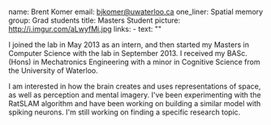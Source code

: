 name: Brent Komer
email: bjkomer@uwaterloo.ca
one_liner: Spatial memory
group: Grad students
title: Masters Student
picture: http://i.imgur.com/aLwyfMi.jpg
links:
    - text: ""

I joined the lab in May 2013 as an intern, and then started my Masters in Computer Science with the lab in September 2013. I received my BASc. (Hons) in Mechatronics Engineering with a minor in Cognitive Science from the University of Waterloo.

I am interested in how the brain creates and uses representations of space, as well as perception and mental imagery. I've been experimenting with the RatSLAM algorithm and have been working on building a similar model with spiking neurons. I'm still working on finding a specific research topic.
